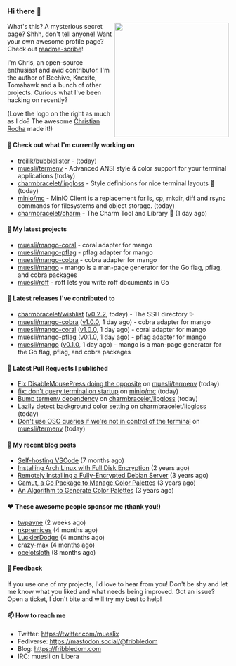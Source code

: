 ### Hi there 👋

<img align="right" src="https://raw.githubusercontent.com/muesli/muesli/master/assets/termenv.png" width="260">

What's this? A mysterious secret page? Shhh, don't tell anyone!
Want your own awesome profile page? Check out [readme-scribe](https://github.com/muesli/readme-scribe)!

I'm Chris, an open-source enthusiast and avid contributor. I'm the author of Beehive, Knoxite, Tomahawk and a bunch
of other projects. Curious what I've been hacking on recently?

(Love the logo on the right as much as I do? The awesome [Christian Rocha](https://github.com/meowgorithm/) made it!)

#### 👷 Check out what I'm currently working on

- [treilik/bubblelister](https://github.com/treilik/bubblelister) -  (today)
- [muesli/termenv](https://github.com/muesli/termenv) - Advanced ANSI style &amp; color support for your terminal applications (today)
- [charmbracelet/lipgloss](https://github.com/charmbracelet/lipgloss) - Style definitions for nice terminal layouts 👄 (today)
- [minio/mc](https://github.com/minio/mc) - MinIO Client is a replacement for ls, cp, mkdir, diff and rsync commands for filesystems and object storage. (today)
- [charmbracelet/charm](https://github.com/charmbracelet/charm) - The Charm Tool and Library 🌟 (1 day ago)

#### 🌱 My latest projects

- [muesli/mango-coral](https://github.com/muesli/mango-coral) - coral adapter for mango
- [muesli/mango-pflag](https://github.com/muesli/mango-pflag) - pflag adapter for mango
- [muesli/mango-cobra](https://github.com/muesli/mango-cobra) - cobra adapter for mango
- [muesli/mango](https://github.com/muesli/mango) - mango is a man-page generator for the Go flag, pflag, and cobra packages
- [muesli/roff](https://github.com/muesli/roff) - roff lets you write roff documents in Go

#### 🔭 Latest releases I've contributed to

- [charmbracelet/wishlist](https://github.com/charmbracelet/wishlist) ([v0.2.2](https://github.com/charmbracelet/wishlist/releases/tag/v0.2.2), today) - The SSH directory ✨
- [muesli/mango-cobra](https://github.com/muesli/mango-cobra) ([v1.0.0](https://github.com/muesli/mango-cobra/releases/tag/v1.0.0), 1 day ago) - cobra adapter for mango
- [muesli/mango-coral](https://github.com/muesli/mango-coral) ([v1.0.0](https://github.com/muesli/mango-coral/releases/tag/v1.0.0), 1 day ago) - coral adapter for mango
- [muesli/mango-pflag](https://github.com/muesli/mango-pflag) ([v0.1.0](https://github.com/muesli/mango-pflag/releases/tag/v0.1.0), 1 day ago) - pflag adapter for mango
- [muesli/mango](https://github.com/muesli/mango) ([v0.1.0](https://github.com/muesli/mango/releases/tag/v0.1.0), 1 day ago) - mango is a man-page generator for the Go flag, pflag, and cobra packages

#### 🔨 Latest Pull Requests I published

- [Fix DisableMousePress doing the opposite](https://github.com/muesli/termenv/pull/67) on [muesli/termenv](https://github.com/muesli/termenv) (today)
- [fix: don&#39;t query terminal on startup](https://github.com/minio/mc/pull/3956) on [minio/mc](https://github.com/minio/mc) (today)
- [Bump termenv dependency](https://github.com/charmbracelet/lipgloss/pull/62) on [charmbracelet/lipgloss](https://github.com/charmbracelet/lipgloss) (today)
- [Lazily detect background color setting](https://github.com/charmbracelet/lipgloss/pull/61) on [charmbracelet/lipgloss](https://github.com/charmbracelet/lipgloss) (today)
- [Don&#39;t use OSC queries if we&#39;re not in control of the terminal](https://github.com/muesli/termenv/pull/66) on [muesli/termenv](https://github.com/muesli/termenv) (today)

#### 📜 My recent blog posts

- [Self-hosting VSCode](https://fribbledom.com/posts/selfhosting-vscode/) (7 months ago)
- [Installing Arch Linux with Full Disk Encryption](https://fribbledom.com/posts/encrypted-arch-install/) (2 years ago)
- [Remotely Installing a Fully-Encrypted Debian Server](https://fribbledom.com/posts/encrypted-remote-debian-install/) (3 years ago)
- [Gamut, a Go Package to Manage Color Palettes](https://fribbledom.com/posts/gamut-package-to-handle-color-palettes/) (3 years ago)
- [An Algorithm to Generate Color Palettes](https://fribbledom.com/posts/an-algorithm-to-generate-color-palettes/) (3 years ago)

#### ❤️ These awesome people sponsor me (thank you!)

- [twpayne](https://github.com/twpayne) (2 weeks ago)
- [nkpremices](https://github.com/nkpremices) (4 months ago)
- [LuckierDodge](https://github.com/LuckierDodge) (4 months ago)
- [crazy-max](https://github.com/crazy-max) (4 months ago)
- [ocelotsloth](https://github.com/ocelotsloth) (8 months ago)

#### 💬 Feedback

If you use one of my projects, I'd love to hear from you! Don't be shy and let me know what you liked
and what needs being improved. Got an issue? Open a ticket, I don't bite and will try my best to help!

#### 📫 How to reach me

- Twitter: https://twitter.com/mueslix
- Fediverse: https://mastodon.social/@fribbledom
- Blog: https://fribbledom.com
- IRC: muesli on Libera
